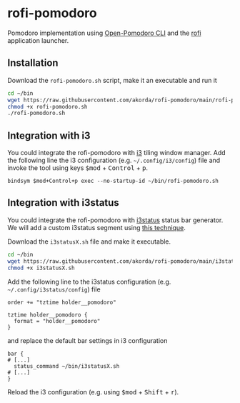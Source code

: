 # rofi-pomodoro

Pomodoro implementation using [Open-Pomodoro CLI](https://github.com/open-pomodoro/openpomodoro-cli) and the [rofi](https://github.com/davatorium/rofi) application launcher.

## Installation

Download the `rofi-pomodoro.sh` script, make it an executable and run it

```bash
cd ~/bin
wget https://raw.githubusercontent.com/akorda/rofi-pomodoro/main/rofi-pomodoro.sh
chmod +x rofi-pomodoro.sh
./rofi-pomodoro.sh
```

## Integration with i3

You could integrate the rofi-pomodoro with [i3](https://i3wm.org/) tiling window manager. Add the following line the i3 configuration (e.g. `~/.config/i3/config`) file and invoke the tool using keys <kbd>$mod</kbd> + <kbd>Control</kbd> + <kbd>p</kbd>.

```text
bindsym $mod+Control+p exec --no-startup-id ~/bin/rofi-pomodoro.sh
```

## Integration with i3status

You could integrate the rofi-pomodoro with [i3status](https://github.com/i3/i3status) status bar generator. We will add a custom i3status segment using [this technique](https://github.com/i3/i3status/blob/master/contrib/any_position_wrapper.sh).

Download the `i3statusX.sh` file and make it executable.

```bash
cd ~/bin
wget https://raw.githubusercontent.com/akorda/rofi-pomodoro/main/i3statusX.sh
chmod +x i3statusX.sh
```

Add the following line to the i3status configuration (e.g. `~/.config/i3status/config`) file

```text
order += "tztime holder__pomodoro"

tztime holder__pomodoro {
  format = "holder__pomodoro"
}
```

and replace the default bar settings in i3 configuration

```
bar {
# [...] 
  status_command ~/bin/i3statusX.sh
# [...]
}
```

Reload the i3 configuration (e.g. using <kbd>$mod</kbd> + <kbd>Shift</kbd> + <kbd>r</kbd>).